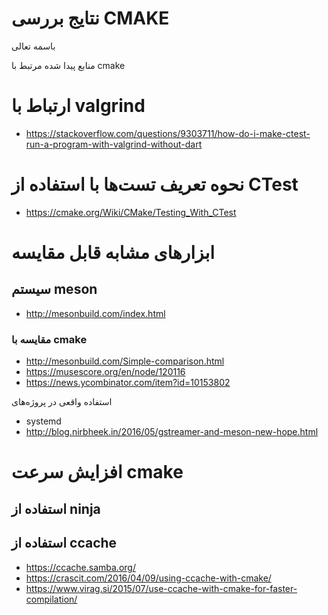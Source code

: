 # نتایج بررسی CMAKE

باسمه تعالی 

منابع پیدا شده مرتبط با cmake

# ارتباط با valgrind

- https://stackoverflow.com/questions/9303711/how-do-i-make-ctest-run-a-program-with-valgrind-without-dart


# نحوه تعریف تست‌ها با استفاده از CTest

- https://cmake.org/Wiki/CMake/Testing_With_CTest


# ابزارهای مشابه قابل مقایسه

## سیستم meson

- http://mesonbuild.com/index.html

### مقایسه با cmake

- http://mesonbuild.com/Simple-comparison.html
- https://musescore.org/en/node/120116
- https://news.ycombinator.com/item?id=10153802

استفاده واقعی در پروژه‌های

- systemd
- http://blog.nirbheek.in/2016/05/gstreamer-and-meson-new-hope.html


# افزایش سرعت cmake

## استفاده از ninja

## استفاده از ccache

- https://ccache.samba.org/
- https://crascit.com/2016/04/09/using-ccache-with-cmake/
- https://www.virag.si/2015/07/use-ccache-with-cmake-for-faster-compilation/


